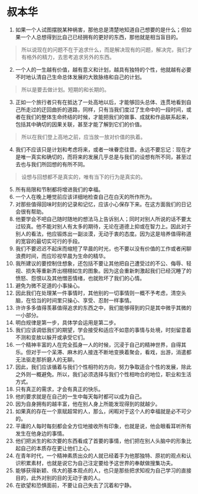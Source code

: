 # 叔本华
1. 如果一个人试图摆脱某种祸害，那他总是清楚地知道自己想要的是什么；但如果一个人总想得到比自己已经拥有的更好的东西，那他就是相当盲目的。
>所以说现在的问题不在于追求什么，而是解决现有的问题，解决完，我们才有格外的精力，去思考追求另外的东西。

2. 一个人的一生越有价值，越有意义和计划，越具有独特的个性，他就越有必要不时地认清自己生命总体发展的大致脉络和自己的计划。
>所以是要去做计划。短期的和长期的。

3.  正如一个旅行者只有在抵达了一处高地以后，才能够回头总体、连贯地看到自己所走过的迂回曲折的道路，同样，只有当我们度过了生命中的一段时间，或者在我们的整体生命终结的时候，才能把我们的做事、成就和作品联系起来，包括其中确切的因果关联，甚至才能了解到它们的价值。
>所以在我们登上高地之前，应当放一放对价值的执着。

4. 我们不应该只是计划和考虑将来，或者一味眷恋往昔。永远不要忘记：现在才是唯一真实和确切的，而将来的发展几乎总是与我们的设想有所不同，甚至过去也与我们所回想的有所不同。
>设想与回想都不是真实的，唯有当下的行为是真实的。

5. 所有局限和节制都将增进我们的幸福。
6. 一个人在晚上睡觉前应该详细地检查自己在白天的所作所为。
7. 对那些值得回味时刻的记录和记忆，应该小心保存下来。在这方面我们的日记会很有帮助。
8. 他要学会不吧自己随时随地的想法马上告诉别人；同时对别人所说的话不要太过较真。他不能对别人有太多的期待，无论在道德上抑或在智力上。因此对于别人的看法，他应锻炼出一副淡漠，无动于衷的态度。因为这是培养值得称道的宽容的最切实可行的手段。
9. 我们不要迟迟不起床而缩短了早晨的时光，也不要以没有价值的工作或者闲聊浪费时间，而应珍视早晨为生命的精华。
10. 我所建议的要控制住想象，还包括不要让其他把自己遭受过的不公、侮辱、轻视、损失等重新弄出栩栩如生的图象。因为这会重新刺激起我们已经沉睡了的愤怒、怨恨以及其他憎恶情绪，也就败坏了我们的心情。
11. 避免为微不足道的小事操心。
12. 因此我们在处理某一件事情时，其他别的一切事情则一概不予考虑，清空头脑，在恰当的时间里只操心、享受、忍耐一样事情。
13. 许许多多值得羡慕值得追求的东西之中，我们能够得到的只是其中微乎其微的一小部分。
14. 明白规律是第一步，具体学会运用是第二步。
15. 我们应该调低我们的期望，学会接受和适应不如意的事情与处境，时刻留意着不测和变故以躲开或承受它们。
16. 一个精神丰富的人在完全孤身一人的时候，沉浸于自己的精神世界，自得其乐。但对于一个呆滞、麻木的人接连不断地变换着聚会，看戏，出游，消遣都无法驱走那折磨人的无聊。
17. 因此，我们应该循着与我们个性相符的方向，努力争取适合个性的发展，除此之外则一概避免。所以，我们必须选择与我们个性相吻合的地位，职业和生活方式。
18. 只有真正的需求，才会有真正的快乐。
19. 他的要求就是在自己的一生中每天每时都可以成为自己。
20. 因为自身拥有的越丰富，他在别人身上所能发现得到的就越少。
21. 如果真的存在一个禀赋超常的人，那么，闲暇对于这个人的幸福就是必不可少的。
22. 平庸的人每时每刻都会全方位地接收所有印象，也就是说，他会眼看耳听所有发生在他身边的事情。
23. 他们把派生的和次要的东西看成了首要的事情，他们把在别人头脑中的形象比起自己的本质存在更让他们上心。
24. 在青年时代，一个精神素质出众的人就已经着手为他那独特、原初的观点和认识积累素材，也就是说它为自己注定要给予这世界的奉献做搜集功夫。
25. 能够获得新颖、伟大的基本观点的人，也只是那些把求知视为自己学习的直接目的，此外对别的目的无动于衷的人。
26. 在欲望和恐惧面前，不要让自己失去了沉着和宁静。
<!--stackedit_data:
eyJoaXN0b3J5IjpbLTU0NTg1MzI3Ml19
-->